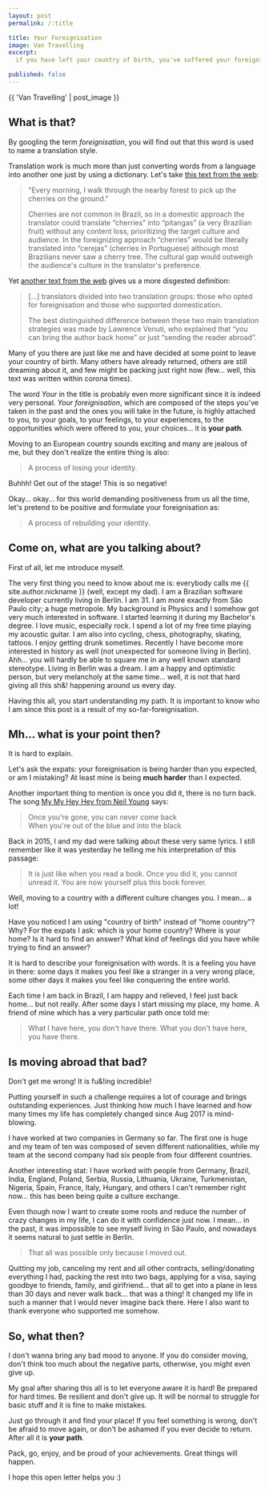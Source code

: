 ```yaml
---
layout: post
permalink: /:title

title: Your Foreignisation
image: Van Travelling
excerpt:
  if you have left your country of birth, you've suffered your foreignisation.

published: false
---
```


{{ 'Van Travelling' | post_image }}

## What is that?

By googling the term _foreignisation_, you will find out that this word is used
to name a translation style.

Translation work is much more than just converting words from a language into
another one just by using a dictionary. Let's take [this text from the
web][foreignization 1]:

> "Every morning, I walk through the nearby forest to pick up the cherries on
> the ground."
> 
> Cherries are not common in Brazil, so in a domestic approach the translator
> could translate “cherries” into “pitangas” (a very Brazilian fruit) without
> any content loss, prioritizing the target culture and audience. In the
> foreignizing approach “cherries” would be literally translated into “cerejas”
> (cherries in Portuguese) although most Brazilians never saw a cherry tree.
> The cultural gap would outweigh the audience's culture in the translator's
> preference.

Yet [another text from the web][foreignization 2] gives us a more disgested
definition:

> [...] translators divided into two translation groups: those who opted for
> foreignisation and those who supported domestication.
>
> The best distinguished difference between these two main translation
> strategies was made by Lawrence Venuti, who explained that “you can bring the
> author back home” or just “sending the reader abroad”.

Many of you there are just like me and have decided at some point to leave your
country of birth. Many others have already returned, others are still dreaming
about it, and few might be packing just right now (few...  well, this text was
written within corona times).

The word _Your_ in the title is probably even more significant since it is
indeed very personal. _Your foreignisation_, which are composed of the steps
you've taken in the past and the ones you will take in the future, is highly
attached to you, to your goals, to your feelings, to your experiences, to the
opportunities which were offered to you, your choices... it is **your path**.

Moving to an European country sounds exciting and many are jealous of me, but
they don't realize the entire thing is also:

> A process of losing your identity.

Buhhh! Get out of the stage! This is so negative!

Okay... okay... for this world demanding positiveness from us all the time,
let's pretend to be positive and formulate your foreignisation as:

> A process of rebuilding your identity.

## Come on, what are you talking about?

First of all, let me introduce myself.

The very first thing you need to know about me is: everybody calls me <span
class="nickname">{{ site.author.nickname }}</span> (well, except my dad). I am a
Brazilian software developer currently living in Berlin. I am 31. I am more
exactly from São Paulo city; a huge metropole. My background is Physics and I
somehow got very much interested in software. I started learning it during my
Bachelor's degree. I love music, especially rock. I spend a lot of my free time
playing my acoustic guitar. I am also into cycling, chess, photography, skating,
tattoos. I enjoy getting drunk sometimes.  Recently I have become more
interested in history as well (not unexpected for someone living in Berlin).
Ahh... you will hardly be able to square me in any well known standard
stereotype. Living in Berlin was a dream. I am a happy and optimistic person,
but very melancholy at the same time... well, it is not that hard giving all
this sh&! happening around us every day.

Having this all, you start understanding my path. It is important to know who I
am since this post is a result of my so-far-foreignisation.

## Mh... what is your point then?

It is hard to explain.

Let's ask the expats: your foreignisation is being harder than you expected, or
am I mistaking? At least mine is being **much harder** than I expected.

Another important thing to mention is once you did it, there is no turn back.
The song [My My Hey Hey from Neil Young][my my hey hey song] says:

> Once you're gone, you can never come back<br/>
> When you're out of the blue and into the black

Back in 2015, I and my dad were talking about these very same lyrics. I still
remember like it was yesterday he telling me his interpretation of this passage:

> It is just like when you read a book. Once you did it, you cannot unread it.
> You are now yourself plus this book forever.

Well, moving to a country with a different culture changes you. I mean... a lot!

Have you noticed I am using "country of birth" instead of "home country"? Why?
For the expats I ask: which is your home country? Where is your home? Is it hard
to find an answer?  What kind of feelings did you have while trying to find an
answer?

It is hard to describe your foreignisation with words. It is a feeling you have
in there: some days it makes you feel like a stranger in a very wrong place,
some other days it makes you feel like conquering the entire world.

Each time I am back in Brazil, I am happy and relieved, I feel just back home...
but not really. After some days I start missing my place, my home. A friend of
mine which has a very particular path once told me:

> What I have here, you don't have there. What you don't have here, you have
> there.

## Is moving abroad that bad?

Don't get me wrong! It is fu&!ing incredible!

Putting yourself in such a challenge requires a lot of courage and brings
outstanding experiences. Just thinking how much I have learned and how many
times my life has completely changed since Aug 2017 is mind-blowing.

I have worked at two companies in Germany so far. The first one is huge and my
team of ten was composed of seven different nationalities, while my team at the
second company had six people from four different countries.

Another interesting stat: I have worked with people from Germany, Brazil, India,
England, Poland, Serbia, Russia, Lithuania, Ukraine, Turkmenistan, Nigeria,
Spain, France, Italy, Hungary, and others I can't remember right now... this has
been being quite a culture exchange.

Even though now I want to create some roots and reduce the number of crazy
changes in my life, I can do it with confidence just now. I mean... in the past,
it was impossible to see myself living in São Paulo, and nowadays it seems
natural to just settle in Berlin.

> That all was possible only because I moved out.

Quitting my job, canceling my rent and all other contracts, selling/donating
everything I had, packing the rest into two bags, applying for a visa, saying
goodbye to friends, family, and girlfriend... that all to get into a plane in
less than 30 days and never walk back... that was a thing! It changed my life in
such a manner that I would never imagine back there. Here I also want to thank
everyone who supported me somehow.

## So, what then?

I don't wanna bring any bad mood to anyone. If you do consider moving, don't
think too much about the negative parts, otherwise, you might even give up.

My goal after sharing this all is to let everyone aware it is hard! Be prepared
for hard times. Be resilient and don't give up. It will be normal to struggle
for basic stuff and it is fine to make mistakes.

Just go through it and find your place! If you feel something is wrong, don't be
afraid to move again, or don't be ashamed if you ever decide to return. After
all it is **your path**.

Pack, go, enjoy, and be proud of your achievements. Great things will happen.

I hope this open letter helps you :)

[foreignization 1]: https://www.quora.com/What-is-a-foreignization-translation
[foreignization 2]: https://termcoord.eu/2017/05/foreignization-or-domestication
[my my hey hey song]: https://open.spotify.com/track/6VltRkmJbCTqgKrTHk4Ulw
